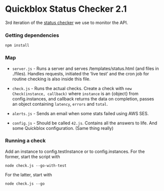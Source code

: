 Quickblox Status Checker 2.1
============================

3rd iteration of the [status checker](http://status.quickblox.com) we use to monitor the API.

### Getting dependencies

    npm install


### Map

- `server.js` - Runs a server and serves /templates/status.html (and files in ./files). Handles requests, initiated the ‘live test’ and the cron job for routine checking is also inside this file.

- `check.js` - Runs the actual checks. Create a check with `new Check(instance, callback)` where `instance` is an {object} from config.instances, and callback returns the data on completion, passes an object containing `latency`, `errors` and `total`.

- `alerts.js` - Sends an email when some stats failed using AWS SES.

- `config.js` - Should be called `42.js`. Contains all the answers to life. And some Quickblox configuration. (Same thing really)


### Running a check

Add an instance to config.testInstance or to config.instances. For the former, start the script with

    node check.js --go-with-test

For the latter, start with 

    node check.js --go
